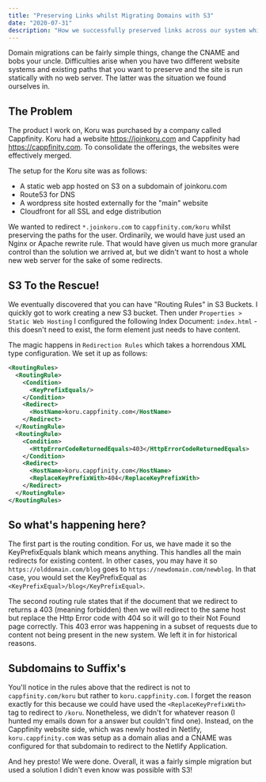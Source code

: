 ```yaml
---
title: "Preserving Links whilst Migrating Domains with S3"
date: "2020-07-31"
description: "How we successfully preserved links across our system whilst migrating domains"
---
```


Domain migrations can be fairly simple things, change the CNAME and bobs your uncle. Difficulties arise when you have two different website systems and existing paths that you want to preserve and the site is run statically with no web server. The latter was the situation we found ourselves in.

## The Problem

The product I work on, Koru was purchased by a company called Cappfinity. Koru had a website https://joinkoru.com and Cappfinity had https://cappfinity.com. To consolidate the offerings, the websites were effectively merged.

The setup for the Koru site was as follows:
* A static web app hosted on S3 on a subdomain of joinkoru.com
* Route53 for DNS
* A  wordpress site hosted externally for the "main" website
* Cloudfront for all SSL and edge distribution

We wanted to redirect `*.joinkoru.com` to `cappfinity.com/koru` whilst preserving the paths for the user. Ordinarily, we would have just used an Nginx or Apache rewrite rule. That would have given us much more granular control than the solution we arrived at, but we didn't want to host a whole new web server for the sake of some redirects.

## S3 To the Rescue!
We eventually discovered that you can have "Routing Rules" in S3 Buckets. I quickly got to work creating a new S3 bucket.
Then under `Properties > Static Web Hosting` I configured the following
Index Document: `index.html` - this doesn't need to exist, the form element just needs to have content.

The magic happens in `Redirection Rules` which takes a horrendous XML type configuration. We set it up as follows:
```xml
<RoutingRules>
  <RoutingRule>
    <Condition>
      <KeyPrefixEquals/>
    </Condition>
    <Redirect>
      <HostName>koru.cappfinity.com</HostName>
    </Redirect>
  </RoutingRule>
  <RoutingRule>
    <Condition>
      <HttpErrorCodeReturnedEquals>403</HttpErrorCodeReturnedEquals>
    </Condition>
    <Redirect>
      <HostName>koru.cappfinity.com</HostName>
      <ReplaceKeyPrefixWith>404</ReplaceKeyPrefixWith>
    </Redirect>
  </RoutingRule>
</RoutingRules>
```

## So what's happening here?
The first part is the routing condition. For us, we have made it so the KeyPrefixEquals blank which means anything. This handles all the main redirects for existing content. In other cases, you may have it so `https://olddomain.com/blog` goes to `https://newdomain.com/newblog`. In that case, you would set the KeyPrefixEqual as `<KeyPrefixEqual>/blog</KeyPrefixEqual>`.

The second routing rule states that if the document that we redirect to returns a 403 (meaning forbidden) then we will redirect to the same host but replace the Http Error code with 404 so it will go to their Not Found page correctly. This 403 error was happening in a subset of requests due to content not being present in the new system. We left it in for historical reasons.

## Subdomains to Suffix's
You'll notice in the rules above that the redirect is not to `cappfinity.com/koru` but rather to `koru.cappfinity.com`. I forget the reason exactly for this because we could have used the `<ReplaceKeyPrefixWith>` tag to redirect to `/koru`. Nonetheless, we didn't for whatever reason (I hunted my emails down for a answer but couldn't find one). Instead, on the Cappfinity website side, which was newly hosted in Netlify, `koru.cappfinity.com` was setup as a domain alias and a CNAME was configured for that subdomain to redirect to the Netlify Application.

And hey presto! We were done. Overall, it was a fairly simple migration but used a solution I didn't even know was possible with S3!
